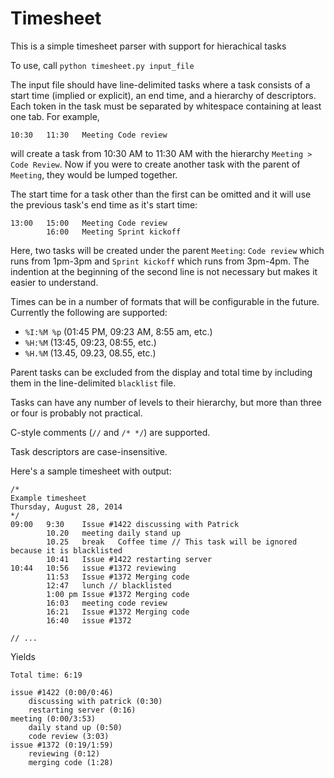 Timesheet
=========

This is a simple timesheet parser with support for hierachical tasks

To use, call `python timesheet.py input_file`

The input file should have line-delimited tasks where a task consists of a start time (implied or explicit), an end time, and a hierarchy of descriptors.
Each token in the task must be separated by whitespace containing at least one tab.
For example,

    10:30	11:30	Meeting	Code review
will create a task from 10:30 AM to 11:30 AM with the hierarchy `Meeting > Code Review`.
Now if you were to create another task with the parent of `Meeting`, they would be lumped together.

The start time for a task other than the first can be omitted and it will use the previous task's end time as it's start time:

    13:00	15:00	Meeting	Code review
    		16:00	Meeting	Sprint kickoff
Here, two tasks will be created under the parent `Meeting`: `Code review` which runs from 1pm-3pm and `Sprint kickoff` which runs from 3pm-4pm. The indention at the beginning of the second line is not necessary but makes it easier to understand.

Times can be in a number of formats that will be configurable in the future. Currently the following are supported:
* `%I:%M %p` (01:45 PM, 09:23 AM, 8:55 am, etc.)
* `%H:%M` (13:45, 09:23, 08:55, etc.)
* `%H.%M` (13.45, 09.23, 08.55, etc.)

Parent tasks can be excluded from the display and total time by including them in the line-delimited `blacklist` file.

Tasks can have any number of levels to their hierarchy, but more than three or four is probably not practical.

C-style comments (`//` and `/* */`) are supported.

Task descriptors are case-insensitive.

Here's a sample timesheet with output:

    /*
    Example timesheet
    Thursday, August 28, 2014
    */
    09:00	9:30	Issue #1422	discussing with Patrick
    		10.20	meeting	daily stand up
    		10.25	break	Coffee time // This task will be ignored because it is blacklisted
    		10:41	Issue #1422	restarting server
    10:44	10:56	issue #1372	reviewing
    		11:53	Issue #1372	Merging code
    		12:47	lunch // blacklisted
    		1:00 pm	Issue #1372	Merging code
    		16:03	meeting	code review
    		16:21	Issue #1372	Merging code
    		16:40	issue #1372

    // ...

Yields

    Total time: 6:19

    issue #1422 (0:00/0:46)
        discussing with patrick (0:30)
        restarting server (0:16)
    meeting (0:00/3:53)
        daily stand up (0:50)
        code review (3:03)
    issue #1372 (0:19/1:59)
        reviewing (0:12)
        merging code (1:28)
